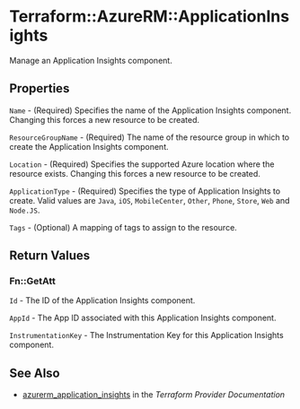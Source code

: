 # Terraform::AzureRM::ApplicationInsights

Manage an Application Insights component.

## Properties

`Name` - (Required) Specifies the name of the Application Insights component. Changing this forces a new resource to be created.

`ResourceGroupName` - (Required) The name of the resource group in which to create the Application Insights component.

`Location` - (Required) Specifies the supported Azure location where the resource exists. Changing this forces a new resource to be created.

`ApplicationType` - (Required) Specifies the type of Application Insights to create. Valid values are `Java`, `iOS`, `MobileCenter`, `Other`, `Phone`, `Store`, `Web` and `Node.JS`.

`Tags` - (Optional) A mapping of tags to assign to the resource.


## Return Values

### Fn::GetAtt

`Id` - The ID of the Application Insights component.

`AppId` - The App ID associated with this Application Insights component.

`InstrumentationKey` - The Instrumentation Key for this Application Insights component.

## See Also

* [azurerm_application_insights](https://www.terraform.io/docs/providers/azurerm/r/application_insights.html) in the _Terraform Provider Documentation_